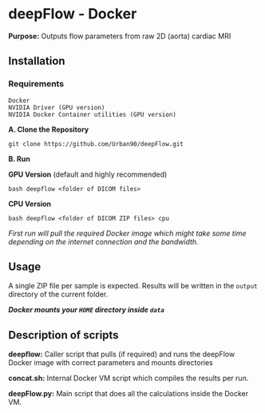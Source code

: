 # deepFlow - Docker #

**Purpose:** Outputs flow parameters from raw 2D (aorta) cardiac MRI

## Installation ##

### Requirements ###

```text
Docker
NVIDIA Driver (GPU version)
NVIDIA Docker Container utilities (GPU version)
```

**A. Clone the Repository**

`git clone https://github.com/Urban90/deepFlow.git`

**B. Run**

**GPU Version** (default and highly recommended)

`bash deepflow <folder of DICOM files>`

**CPU Version**

`bash deepflow <folder of DICOM ZIP files> cpu`

*First run will pull the required Docker image which might take some time depending on the internet connection and the bandwidth.*

## Usage ##

A single ZIP file per sample is expected.
Results will be written in the `output` directory of the current folder.

***Docker mounts your `HOME` directory inside `data`***

## Description of scripts ##

**deepflow:** Caller script that pulls (if required) and runs the deepFlow Docker image with correct parameters and mounts directories

**concat.sh:** Internal Docker VM script which compiles the results per run.

**deepFlow.py:** Main script that does all the calculations inside the Docker VM.
